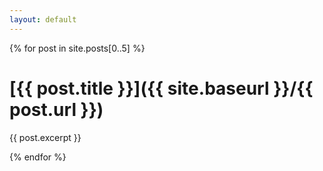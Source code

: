 ```yaml
---
layout: default
---
```


{% for post in site.posts[0..5] %}
# [{{ post.title }}]({{ site.baseurl }}/{{ post.url }})

{{ post.excerpt }}

{% endfor %}
